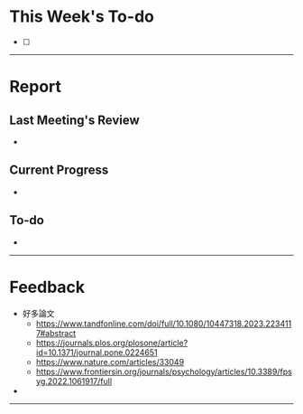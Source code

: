# This Week's To-do
- [ ] 
---
# Report
## Last Meeting's Review
- 
## Current Progress
- 
## To-do
- 
---
# Feedback
- 好多論文
	- https://www.tandfonline.com/doi/full/10.1080/10447318.2023.2234117#abstract
	- https://journals.plos.org/plosone/article?id=10.1371/journal.pone.0224651
	- https://www.nature.com/articles/33049
	- https://www.frontiersin.org/journals/psychology/articles/10.3389/fpsyg.2022.1061917/full
- 
---
